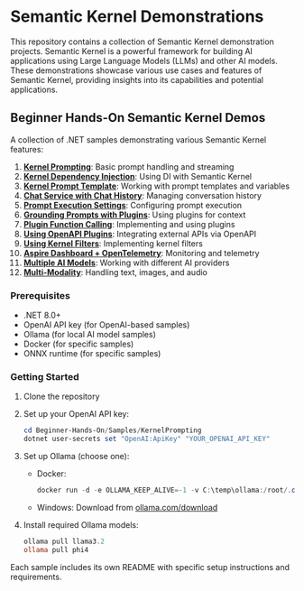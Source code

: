 # Semantic Kernel Demonstrations

This repository contains a collection of Semantic Kernel demonstration projects. Semantic Kernel is a powerful framework for building AI applications using Large Language Models (LLMs) and other AI models. These demonstrations showcase various use cases and features of Semantic Kernel, providing insights into its capabilities and potential applications.

## Beginner Hands-On Semantic Kernel Demos

A collection of .NET samples demonstrating various Semantic Kernel features:

1. [**Kernel Prompting**](Beginner-Hands-On/Samples/KernelPrompting): Basic prompt handling and streaming
2. [**Kernel Dependency Injection**](Beginner-Hands-On/Samples/KernelDependencyInjection): Using DI with Semantic Kernel
3. [**Kernel Prompt Template**](Beginner-Hands-On/Samples/KernelPromptTemplate): Working with prompt templates and variables
4. [**Chat Service with Chat History**](Beginner-Hands-On/Samples/ChatServiceWithHistory): Managing conversation history
5. [**Prompt Execution Settings**](Beginner-Hands-On/Samples/UsingPromptSettings): Configuring prompt execution
6. [**Grounding Prompts with Plugins**](Beginner-Hands-On/Samples/GroudingPromptsWithPlugins): Using plugins for context
7. [**Plugin Function Calling**](Beginner-Hands-On/Samples/PluginFunctionCalling): Implementing and using plugins
8. [**Using OpenAPI Plugins**](Beginner-Hands-On/Samples/OpenAPIPlugins): Integrating external APIs via OpenAPI
9. [**Using Kernel Filters**](Beginner-Hands-On/Samples/UsingtKernelFilters): Implementing kernel filters
10. [**Aspire Dashboard + OpenTelemetry**](Beginner-Hands-On/Samples/AspireOpenTelemetry): Monitoring and telemetry
11. [**Multiple AI Models**](Beginner-Hands-On/Samples/KernelMultipleAIModels): Working with different AI providers
12. [**Multi-Modality**](Beginner-Hands-On/Samples/MultiModality): Handling text, images, and audio

### Prerequisites

- .NET 8.0+
- OpenAI API key (for OpenAI-based samples)
- Ollama (for local AI model samples)
- Docker (for specific samples)
- ONNX runtime (for specific samples)

### Getting Started

1. Clone the repository
2. Set up your OpenAI API key:
   ```powershell
   cd Beginner-Hands-On/Samples/KernelPrompting
   dotnet user-secrets set "OpenAI:ApiKey" "YOUR_OPENAI_API_KEY"
   ```
3. Set up Ollama (choose one):
   - Docker:
     ```powershell
     docker run -d -e OLLAMA_KEEP_ALIVE=-1 -v C:\temp\ollama:/root/.ollama -p 11434:11434 --name ollama ollama/ollama
     ```
   - Windows: Download from [ollama.com/download](https://ollama.com/download)

4. Install required Ollama models:
   ```powershell
   ollama pull llama3.2
   ollama pull phi4
   ```

Each sample includes its own README with specific setup instructions and requirements.
